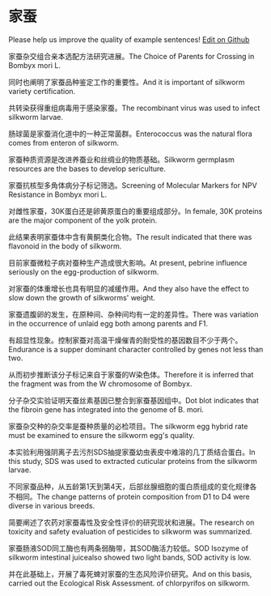 # 家蚕

Please help us improve the quality of example sentences! [Edit on Github](https://github.com/jiyushe/jiyu-example-sentence-source/blob/main/chinese/jiacan.md)

<p><span class="chinese">家蚕杂交组合亲本选配方法研究进展。</span><span class="english">The Choice of Parents for Crossing in Bombyx mori L.</span></p>

<p><span class="chinese">同时也阐明了家蚕品种鉴定工作的重要性。</span><span class="english">And it is important of silkworm variety certification.</span></p>

<p><span class="chinese">共转染获得重组病毒用于感染家蚕。</span><span class="english">The recombinant virus was used to infect silkworm larvae.</span></p>

<p><span class="chinese">肠球菌是家蚕消化道中的一种正常菌群。</span><span class="english">Enterococcus was the natural flora comes from enteron of silkworm.</span></p>

<p><span class="chinese">家蚕种质资源是改进养蚕业和丝绸业的物质基础。</span><span class="english">Silkworm germplasm resources are the bases to develop sericulture.</span></p>

<p><span class="chinese">家蚕抗核型多角体病分子标记筛选。</span><span class="english">Screening of Molecular Markers for NPV Resistance in Bombyx mori L.</span></p>

<p><span class="chinese">对雌性家蚕，30K蛋白还是卵黄原蛋白的重要组成部分。</span><span class="english">In female, 30K proteins are the major component of the yolk protein.</span></p>

<p><span class="chinese">此结果表明家蚕体中含有黄酮类化合物。</span><span class="english">The result indicated that there was flavonoid in the body of silkworm.</span></p>

<p><span class="chinese">目前家蚕微粒子病对蚕种生产造成很大影响。</span><span class="english">At present, pebrine influence seriously on the egg-production of silkworm.</span></p>

<p><span class="chinese">对家蚕的体重增长也具有明显的减缓作用。</span><span class="english">And they also have the effect to slow down the growth of silkworms' weight.</span></p>

<p><span class="chinese">家蚕遗腹卵的发生，在原种间、杂种间均有一定的差异性。</span><span class="english">There was variation in the occurrence of unlaid egg both among parents and F1.</span></p>

<p><span class="chinese">有超显性现象。控制家蚕对高温干燥催青的耐受性的基因数目不少于两个。</span><span class="english">Endurance is a supper dominant character controlled by genes not less than two.</span></p>

<p><span class="chinese">从而初步推断该分子标记来自于家蚕的W染色体。</span><span class="english">Therefore it is inferred that the fragment was from the W chromosome of Bombyx.</span></p>

<p><span class="chinese">分子杂交实验证明天蚕丝素基因已整合到家蚕基因组中。</span><span class="english">Dot blot indicates that the fibroin gene has integrated into the genome of B. mori.</span></p>

<p><span class="chinese">家蚕杂交种的杂交率是蚕种质量的必检项目。</span><span class="english">The silkworm egg hybrid rate must be examined to ensure the silkworm egg's quality.</span></p>

<p><span class="chinese">本实验利用强阴离子去污剂SDS抽提家蚕幼虫表皮中难溶的几丁质结合蛋白。</span><span class="english">In this study, SDS was used to extracted cuticular proteins from the silkworm larvae.</span></p>

<p><span class="chinese">不同家蚕品种，从五龄第1天到第4天，后部丝腺细胞的蛋白质组成的变化规律各不相同。</span><span class="english">The change patterns of protein composition from D1 to D4 were diverse in various breeds.</span></p>

<p><span class="chinese">简要阐述了农药对家蚕毒性及安全性评价的研究现状和进展。</span><span class="english">The research on toxicity and safety evaluation of pesticides to silkworm was summarized.</span></p>

<p><span class="chinese">家蚕肠液SOD同工酶也有两条弱酶带，其SOD酶活力较低。</span><span class="english">SOD Isozyme of silkworm intestinal juicealso showed two light bands, SOD activity is low.</span></p>

<p><span class="chinese">并在此基础上，开展了毒死蜱对家蚕的生态风险评价研究。</span><span class="english">And on this basis, carried out the Ecological Risk Assessment. of chlorpyrifos on silkworm.</span></p>

